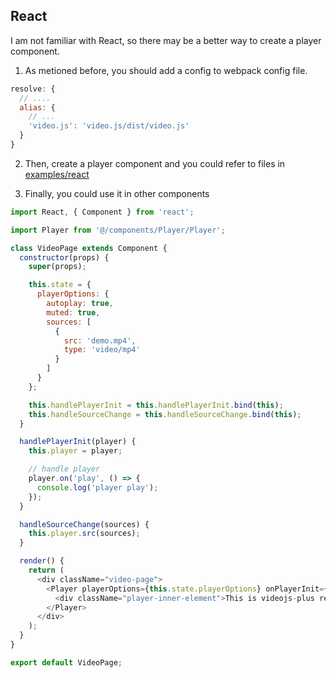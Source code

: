 ## React

I am not familiar with React, so there may be a better way to create a player component.

1. As metioned before, you should add a config to webpack config file.

```js
resolve: {
  // ....
  alias: {
    // ...
    'video.js': 'video.js/dist/video.js'
  }
}
```

2. Then, create a player component and you could refer to files in [examples/react](../examples/react/Player.js)

3. Finally, you could use it in other components

```js
import React, { Component } from 'react';

import Player from '@/components/Player/Player';

class VideoPage extends Component {
  constructor(props) {
    super(props);

    this.state = {
      playerOptions: {
        autoplay: true,
        muted: true,
        sources: [
          {
            src: 'demo.mp4',
            type: 'video/mp4'
          }
        ]
      }
    };

    this.handlePlayerInit = this.handlePlayerInit.bind(this);
    this.handleSourceChange = this.handleSourceChange.bind(this);
  }

  handlePlayerInit(player) {
    this.player = player;

    // handle player
    player.on('play', () => {
      console.log('player play');
    });
  }

  handleSourceChange(sources) {
    this.player.src(sources);
  }

  render() {
    return (
      <div className="video-page">
        <Player playerOptions={this.state.playerOptions} onPlayerInit={this.handlePlayerInit}>
          <div className="player-inner-element">This is videojs-plus react example</div>
        </Player>
      </div>
    );
  }
}

export default VideoPage;
```
